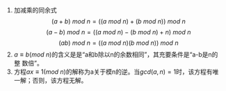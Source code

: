 1. 加减乘的同余式
$$(a+b)\ mod\ n=((a\ mod\ n)+(b\ mod\ n))\ mod\ n$$
$$(a-b)\ mod\ n=((a\ mod\ n)-(b\ mod\ n)+n)\ mod\ n$$
$$(ab)\ mod\ n=((a\ mod\ n)(b\ mod\ n))\ mod\ n$$
2. $a\equiv b (mod\ n)$的含义是是“a和b除以n的余数相同”，其充要条件是“a-b是n的整
数倍”。
3. 方程$ax\equiv1(mod\ n)$的解称为a关于模n的逆。当$gcd(a,n)=1$时，该方程有唯一解；否则，该方程无解。
